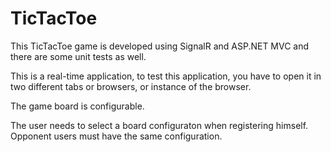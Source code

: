 # TicTacToe


This TicTacToe game is developed using SignalR and ASP.NET MVC and there are some unit tests as well.

This is a real-time application, to test this application, you  have to open it in two different tabs or browsers, 
or instance of the browser.

The game board is configurable. 

The user needs to select a board configuraton when registering himself. Opponent users must have the same configuration.
